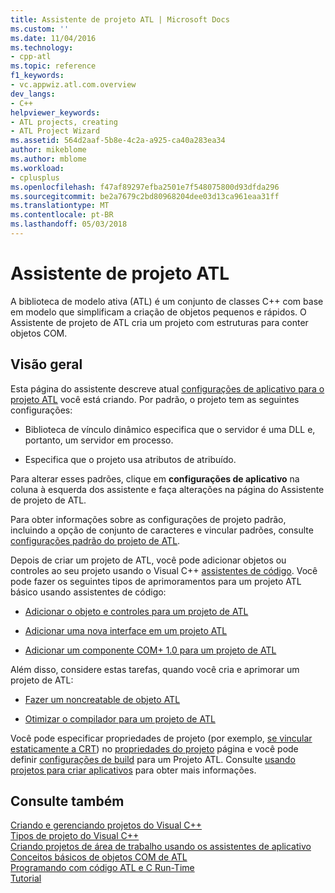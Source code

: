 ```yaml
---
title: Assistente de projeto ATL | Microsoft Docs
ms.custom: ''
ms.date: 11/04/2016
ms.technology:
- cpp-atl
ms.topic: reference
f1_keywords:
- vc.appwiz.atl.com.overview
dev_langs:
- C++
helpviewer_keywords:
- ATL projects, creating
- ATL Project Wizard
ms.assetid: 564d2aaf-5b8e-4c2a-a925-ca40a283ea34
author: mikeblome
ms.author: mblome
ms.workload:
- cplusplus
ms.openlocfilehash: f47af89297efba2501e7f548075800d93dfda296
ms.sourcegitcommit: be2a7679c2bd80968204dee03d13ca961eaa31ff
ms.translationtype: MT
ms.contentlocale: pt-BR
ms.lasthandoff: 05/03/2018
---
```

# <a name="atl-project-wizard"></a>Assistente de projeto ATL
A biblioteca de modelo ativa (ATL) é um conjunto de classes C++ com base em modelo que simplificam a criação de objetos pequenos e rápidos. O Assistente de projeto de ATL cria um projeto com estruturas para conter objetos COM.  
  
## <a name="overview"></a>Visão geral  
 Esta página do assistente descreve atual [configurações de aplicativo para o projeto ATL](../../atl/reference/application-settings-atl-project-wizard.md) você está criando. Por padrão, o projeto tem as seguintes configurações:  
  
-   Biblioteca de vínculo dinâmico especifica que o servidor é uma DLL e, portanto, um servidor em processo.  
  
-   Especifica que o projeto usa atributos de atribuído.  
  
 Para alterar esses padrões, clique em **configurações de aplicativo** na coluna à esquerda dos assistente e faça alterações na página do Assistente de projeto de ATL.  
  
 Para obter informações sobre as configurações de projeto padrão, incluindo a opção de conjunto de caracteres e vincular padrões, consulte [configurações padrão do projeto de ATL](../../atl/reference/default-atl-project-configurations.md).  
  
 Depois de criar um projeto de ATL, você pode adicionar objetos ou controles ao seu projeto usando o Visual C++ [assistentes de código](../../ide/adding-functionality-with-code-wizards-cpp.md). Você pode fazer os seguintes tipos de aprimoramentos para um projeto ATL básico usando assistentes de código:  
  
-   [Adicionar o objeto e controles para um projeto de ATL](../../atl/reference/adding-objects-and-controls-to-an-atl-project.md)  
  
-   [Adicionar uma nova interface em um projeto ATL](../../atl/reference/adding-a-new-interface-in-an-atl-project.md)  
  
-   [Adicionar um componente COM+ 1.0 para um projeto de ATL](../../atl/reference/adding-an-atl-com-plus-1-0-component.md)  
  
 Além disso, considere estas tarefas, quando você cria e aprimorar um projeto de ATL:  
  
-   [Fazer um noncreatable de objeto ATL](../../atl/reference/making-an-atl-object-noncreatable.md)  
  
-   [Otimizar o compilador para um projeto de ATL](../../atl/reference/specifying-compiler-optimization-for-an-atl-project.md)  
  
 Você pode especificar propriedades de projeto (por exemplo, [se vincular estaticamente a CRT](../../atl/programming-with-atl-and-c-run-time-code.md)) no [propriedades do projeto](../../ide/general-property-page-project.md) página e você pode definir [configurações de build](/visualstudio/ide/understanding-build-configurations) para um Projeto ATL. Consulte [usando projetos para criar aplicativos](http://msdn.microsoft.com/en-us/3339fa90-bac2-4b95-8361-662a2e0e7dfe) para obter mais informações.  
  
## <a name="see-also"></a>Consulte também  
 [Criando e gerenciando projetos do Visual C++](../../ide/creating-and-managing-visual-cpp-projects.md)   
 [Tipos de projeto do Visual C++](../../ide/visual-cpp-project-types.md)   
 [Criando projetos de área de trabalho usando os assistentes de aplicativo](../../ide/creating-desktop-projects-by-using-application-wizards.md)   
 [Conceitos básicos de objetos COM de ATL](../../atl/fundamentals-of-atl-com-objects.md)   
 [Programando com código ATL e C Run-Time](../../atl/programming-with-atl-and-c-run-time-code.md)   
 [Tutorial](../../atl/active-template-library-atl-tutorial.md)

